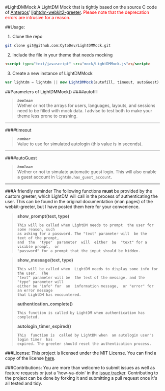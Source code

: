 #LightDMMock
A LightDM Mock that is tightly based on the source C code of [Antergos](https://github.com/Antergos)' [lightdm-webkit2-greeter](https://github.com/Antergos/lightdm-webkit2-greeter). <font style="color:red">Please note that the deprecation errors are intrusive for a reason.</font>

##Usage:
 1. Clone the repo
````bash
git clone git@github.com:CytoDev/LightDMMock.git
````
 2. Include the file in your theme that needs mocking<br>
````html
<script type="text/javascript" src="mock/LightDMMock.js"></script>
````
 3. Create a new instance of LightDMMock
````javascript
var lightdm = lightdm || new LightDMMock(autofill, timeout, autoGuest);
````

##Parameters of LightDMMock()
####autofill
> **_`boolean`_**<br>
> Wether or not the arrays for users, languages, layouts, and sessions need to be filled with mock data. I advise to test both to make your theme less prone to crashing.
 ---

####timeout
> **_`number`_**<br>
> Value to use for simulated autologin (this value is in seconds).
 ---

####autoGuest
> **_`boolean`_**<br>
> Wether or not to simulate automatic guest login. This will also enable a guest account in `lightdm.has_guest_account`.
 ---

###A friendly reminder
The following functions __must__ be provided by the custom greeter, which LightDM will call in the process of authenticating the user. This can be found in the original documentation (man pages) of the webkit-greeter, but I have posted them here for your convenience.

> __show\_prompt(text, type)__<br>
> ````
> This will be called when LightDM needs to prompt  the user for some reason, such
> as asking for a password. The "text" parameter will  be the  text of the prompt,
> and  the  "type"  parameter  will  either  be  "text" for a  visible prompt,  or
> "password" for a prompt that the input should be hidden.
> ````
>

> __show\_message(text, type)__<br>
> ````
> This will be called when  LightDM needs to display some info for  the user.  The
> "text" parameter will be  the text of the message, and the "type" parameter will
> either be "info" for  an  information message,  or "error" for  an error message
> that LightDM has encountered.
> ````
>
> __authentication\_complete()__<br>
> ````
> This function is called by LightDM when authentication has completed.
> ````
>
> __autologin\_timer\_expired()__<br>
> ````
> This  function is  called by LightDM when  an autologin user's  login timer  has
> expired. The greeter should reset the authentication process.
> ````

###License:
This project is licensed under the MIT License. You can find a copy of the license [here](https://github.com/CytoDev/LightDMMock/license.md).

###Contributions:
You are more than welcome to submit issues as well as feature requests or just a 'how-ya-doin' in the [issue tracker](https://github.com/CytoDev/LightDMMock/issues/new). Contributing to the project can be done by forking it and submitting a pull request once it's all tested and tidy.
